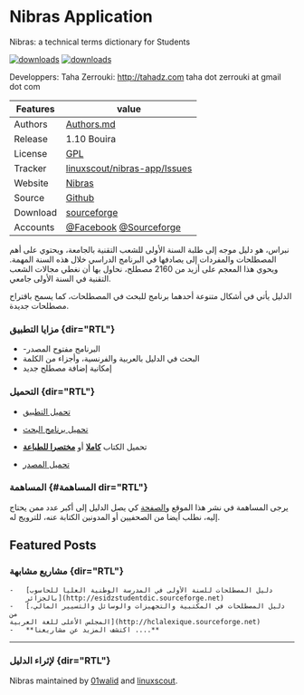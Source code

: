 # Nibras Application
Nibras: a technical terms dictionary for Students

[![downloads]( https://img.shields.io/sourceforge/dt/nibras-app.svg)](http://sourceforge.org/projects/nibras)
[![downloads]( https://img.shields.io/sourceforge/dm/nibras-app.svg)](http://sourceforge.org/projects/nibras)

  Developpers: 	Taha Zerrouki: http://tahadz.com
	taha dot zerrouki at gmail dot com


Features |   value
---------|---------------------------------------------------------------------------------
Authors  | [Authors.md](https://github.com/linuxscout/nibras-app/master/AUTHORS.md)
Release  | 1.10 Bouira
License  |[GPL](https://github.com/linuxscout/nibras-app/master/LICENSE)
Tracker  |[linuxscout/nibras-app/Issues](https://github.com/linuxscout/nibras-app/issues)
Website  |[Nibras](http://nibras.sourceforge.net)
Source  |[Github](http://github.com/linuxscout/nibras-app)
Download  |[sourceforge](https://sourceforge.net/projects/nibras/files/nibras.0.2.apk/download)
Accounts  |[@Facebook](http://facebook.com/studentnibras) [@Sourceforge](http://sourceforge.net/projectsnibras-app/)


نبراس، هو دليل موجه إلى طلبة السنة الأولى للشعب التقنية بالجامعة، ويحتوي
على أهم المصطلحات والمفردات إلى يصادفها في البرنامج الدراسي خلال هذه
السنة المهمة. ويحوي هذا المعجم على أزيد من 2160 مصطلح، نحاول بها أن نغطي
مجالات الشعب التقنية في السنة الأولى جامعي.

الدليل يأتي في أشكال متنوعة أحدهما برنامج للبحث في المصطلحات، كما يسمح
باقتراح مصطلحات جديدة.



### مزايا التطبيق  {dir="RTL"}

-   -البرنامج مفتوح المصدر
-   البحث في الدليل بالعربية والفرنسية، وأجزاء من الكلمة
-   إمكانية إضافة مصطلح جديد

### التحميل {dir="RTL"} 
- [تحميل
    التطبيق](https://sourceforge.net/projects/nibras/files/nibras.0.2.apk/download)

- [تحميل برنامج البحث](http://sourceforge.net/projects/nibras/files)
- تحميل الكتاب
  [**كاملا**](http://sourceforge.net/projects/nibras/files/Nibras-StudentGuideTech0.3.pdf/download)
    أو [**مختصرا
   للطباعة**](https://sourceforge.net/projects/nibras/files/Nibras-StudentGuideTech0.4-printable.pdf/download)
- [تحميل المصدر](https://github.com/01walid/Nibras)

### المساهمة {#المساهمة dir="RTL"}

يرجى المساهمة في نشر هذا الموقع
و[الصفحة](https://web.facebook.com/studentnibras/) كي يصل الدليل إلى
أكبر عدد ممن يحتاج إليه، نطلب أيضا من الصحفيين أو المدونين الكتابة عنه،
للترويج له.


## Featured Posts
### مشاريع مشابهة {dir="RTL"}

    -   [دليل المصطلحات للسنة الأولى في المدرسة الوطنية العليا للحاسوب
        بالجزائر](http://esidzstudentdic.sourceforge.net)
    -   [دليل المصطلحات في المكتبية والتجهيزات والوسائل والتسيير المالي، من
    المجلس الأعلى للغة العربية](http://hclalexique.sourceforge.net)
    -   **اكتشف المزيد عن مشاريعنا ....**

------------------------------------------------------------------------

### لإثراء الدليل {dir="RTL"}

Nibras maintained by [01walid](https://github.com/01walid) and
[linuxscout](https://github.com/linuxscout).


